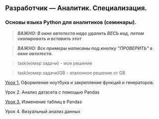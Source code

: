## Разработчик — Аналитик. Специализация.
### Основы языка Python для аналитиков (семинары).

> ***ВАЖНО: В окне автотеста надо удалить ВЕСЬ код, потом скопировать и вставить этот***

> ***ВАЖНО: Все примеры написаны под кнопку "ПРОВЕРИТЬ" в окне автотеста.***

> task(номер задачи) - мое решение

> task(номер задачи)GB - эталонное решение от GB

[Урок 1.](https://github.com/vadvad81/Python_Basics_for_Analysts_workshops/tree/dd09ccbab2927295941063f794e050d039536d29/%D0%A3%D1%80%D0%BE%D0%BA%201.%20%D0%9E%D1%84%D0%BE%D1%80%D0%BC%D0%BB%D0%B5%D0%BD%D0%B8%D0%B5%20%D0%BD%D0%BE%D1%83%D1%82%D0%B1%D1%83%D0%BA%D0%B0%20%D0%B8%20%D0%B7%D0%B0%D0%BA%D1%80%D0%B5%D0%BF%D0%BB%D0%B5%D0%BD%D0%B8%D0%B5%20%D1%84%D1%83%D0%BD%D0%BA%D1%86%D0%B8%D0%B9%20%D0%B8%20%D0%B3%D0%B5%D0%BD%D0%B5%D1%80%D0%B0%D1%82%D0%BE%D1%80%D0%BE%D0%B2)  Оформление ноутбука и закрепление функций и генераторов.

Урок 2. Анализ датасета с помощью Pandas

[Урок 3.](https://github.com/vadvad81/Python_Basics_for_Analysts_workshops/tree/538549fb93996ea352a5fbdf03eead62db54d70e/%D0%A3%D1%80%D0%BE%D0%BA%203.%20%D0%98%D0%B7%D0%BC%D0%B5%D0%BD%D0%B5%D0%BD%D0%B8%D0%B5%20%D1%82%D0%B0%D0%B1%D0%BB%D0%B8%D1%86%20%D0%B2%20Pandas) Изменение таблиц в Pandas

Урок 4. Визуальный анализ данных

